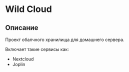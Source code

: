 # Wild Cloud

## Описание

Проект обалчного хранилища для домашнего сервера.

Включает такие сервисы как:
 - Nextcloud
 - Joplin
